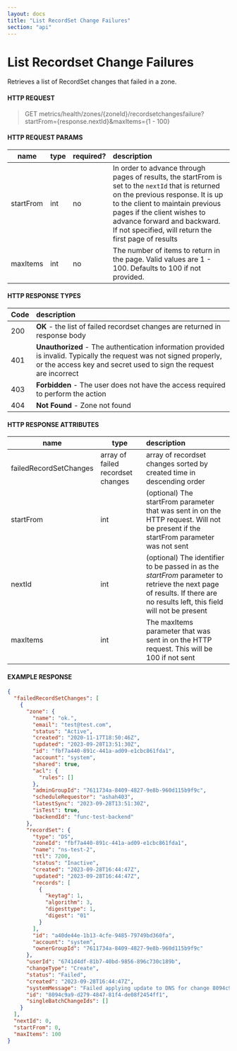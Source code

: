 ```yaml
---
layout: docs
title: "List RecordSet Change Failures"
section: "api"
---
```


# List Recordset Change Failures

Retrieves a list of RecordSet changes that failed in a zone.

#### HTTP REQUEST

> GET metrics/health/zones/{zoneId}/recordsetchangesfailure?startFrom={response.nextId}&maxItems={1 - 100}

#### HTTP REQUEST PARAMS

name          | type          | required?   | description |
 ------------ | ------------- | ----------- | :---------- |
startFrom     | int           | no          | In order to advance through pages of results, the startFrom is set to the `nextId` that is returned on the previous response.  It is up to the client to maintain previous pages if the client wishes to advance forward and backward.   If not specified, will return the first page of results |
maxItems      | int           | no          | The number of items to return in the page.  Valid values are 1 - 100. Defaults to 100 if not provided. |

#### HTTP RESPONSE TYPES

Code          | description |
 ------------ | :---------- |
200           | **OK** - the list of failed recordset changes are returned in response body |
401           | **Unauthorized** - The authentication information provided is invalid.  Typically the request was not signed properly, or the access key and secret used to sign the request are incorrect |
403           | **Forbidden** - The user does not have the access required to perform the action |
404           | **Not Found** - Zone not found |

#### HTTP RESPONSE ATTRIBUTES

name          | type          | description |
 ------------ | ------------- | :---------- |
failedRecordSetChanges   | array of failed recordset changes | array of recordset changes sorted by created time in descending order |
startFrom     | int           | (optional) The startFrom parameter that was sent in on the HTTP request.  Will not be present if the startFrom parameter was not sent |
nextId        | int           | (optional) The identifier to be passed in as the *startFrom* parameter to retrieve the next page of results.  If there are no results left, this field will not be present |
maxItems      | int           | The maxItems parameter that was sent in on the HTTP request.  This will be 100 if not sent |

#### EXAMPLE RESPONSE

```json
{
  "failedRecordSetChanges": [
    {
      "zone": {
        "name": "ok.",
        "email": "test@test.com",
        "status": "Active",
        "created": "2020-11-17T18:50:46Z",
        "updated": "2023-09-28T13:51:30Z",
        "id": "fbf7a440-891c-441a-ad09-e1cbc861fda1",
        "account": "system",
        "shared": true,
        "acl": {
          "rules": []
        },
        "adminGroupId": "7611734a-8409-4827-9e8b-960d115b9f9c",
        "scheduleRequestor": "ashah403",
        "latestSync": "2023-09-28T13:51:30Z",
        "isTest": true,
        "backendId": "func-test-backend"
      },
      "recordSet": {
        "type": "DS",
        "zoneId": "fbf7a440-891c-441a-ad09-e1cbc861fda1",
        "name": "ns-test-2",
        "ttl": 7200,
        "status": "Inactive",
        "created": "2023-09-28T16:44:47Z",
        "updated": "2023-09-28T16:44:47Z",
        "records": [
          {
            "keytag": 1,
            "algorithm": 3,
            "digesttype": 1,
            "digest": "01"
          }
        ],
        "id": "a40de44e-1b13-4cfe-9485-79749bd360fa",
        "account": "system",
        "ownerGroupId": "7611734a-8409-4827-9e8b-960d115b9f9c"
      },
      "userId": "6741d4df-81b7-40bd-9856-896c730c189b",
      "changeType": "Create",
      "status": "Failed",
      "created": "2023-09-28T16:44:47Z",
      "systemMessage": "Failed applying update to DNS for change 8094c9a9-d279-4847-81f4-de08f2454ff1:ns-test-2: Format Error: the server was unable to interpret the query: ;; ->>HEADER<<- opcode: UPDATE, status: FORMERR, id: 41792\n;; flags: qr ; qd: 1 an: 0 au: 0 ad: 0 \n;; TSIG invalid\n;; ZONE:\n;;\tok., type = SOA, class = IN\n\n;; PREREQUISITES:\n\n;; UPDATE RECORDS:\n\n;; ADDITIONAL RECORDS:\n\n;; Message size: 20 bytes",
      "id": "8094c9a9-d279-4847-81f4-de08f2454ff1",
      "singleBatchChangeIds": []
    }
  ],
  "nextId": 0,
  "startFrom": 0,
  "maxItems": 100
}
```
